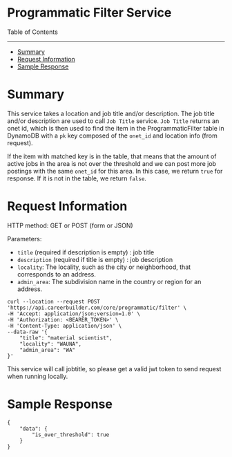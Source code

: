 Programmatic Filter Service
=============

Table of Contents
_________
- [Summary](#summary)
- [Request Information](#request-information)
- [Sample Response](#sample-response)

# Summary
This service takes a location and job title and/or description. The job title and/or description are used to call `Job Title` service. `Job Title` returns an onet id, which is then used to find the item in the ProgrammaticFilter table in DynamoDB with a `pk` key composed of the `onet_id` and location info (from request). 

If the item with matched key is in the table, that means that the amount of active jobs in the area is not over the threshold and we can post more job postings with the same `onet_id` for this area. In this case, 
we return `true` for response. If it is not in the table, we return `false`.

# Request Information

HTTP method: GET or POST (form or JSON)

Parameters:

* `title` (required if description is empty) : job title
* `description` (required if title is empty) : job description
* `locality`: The locality, such as the city or neighborhood, that corresponds to an address.
* `admin_area`: The subdivision name in the country or region for an address.

```
curl --location --request POST 'https://api.careerbuilder.com/core/programmatic/filter' \
-H 'Accept: application/json;version=1.0' \
-H 'Authorization: <BEARER_TOKEN>' \
-H 'Content-Type: application/json' \
--data-raw '{
    "title": "material scientist",
    "locality": "WAUNA",
    "admin_area": "WA"
}'
```
This service will call jobtitle, so please get a valid jwt token to send request when running locally.

# Sample Response
```
{
    "data": {
        "is_over_threshold": true
    }
}
```
